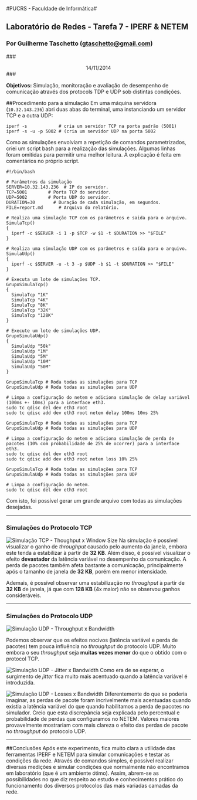 #PUCRS - Faculdade de Informática#

## Laboratório de Redes - Tarefa 7 - IPERF & NETEM ##

### Por Guilherme Taschetto ([gtaschetto@gmail.com](mailto:gtaschetto@gmail.com)) ###

###<center>14/11/2014</center>###


**Objetivos:** Simulação, monitoração e avaliação de desempenho de comunicação através dos protocols TDP e UDP sob distintas condições.

##Procedimento para a simulação
Em uma máquina servidora (```10.32.143.236```) abri duas abas do terminal, uma instanciando um servidor TCP e a outra UDP:
```
iperf -s            # cria um servidor TCP na porta padrão (5001)
iperf -s -u -p 5002 # (cria um servidor UDP na porta 5002
```

Como as simulações envolviam a repetição de comandos parametrizados, criei um script bash para a realização das simulações. Algumas linhas foram omitidas para permitir uma melhor leitura. A explicação é feita em comentários no próprio script.
```
#!/bin/bash

# Parâmetros da simulação
SERVER=10.32.143.236  # IP do servidor.
TCP=5001        # Porta TCP do servidor.
UDP=5002        # Porta UDP do servidor.
DURATION=30       # Duração de cada simulação, em segundos.
FILE=report.md      # Arquivo do relatório.

# Realiza uma simulação TCP com os parâmetros e saida para o arquivo.
SimulaTcp()
{
  iperf -c $SERVER -i 1 -p $TCP -w $1 -t $DURATION >> "$FILE"
}

# Realiza uma simulação UDP com os parâmetros e saída para o arquivo.
SimulaUdp()
{
  iperf -c $SERVER -u -t 3 -p $UDP -b $1 -t $DURATION >> "$FILE"
}

# Executa um lote de simulações TCP.
GrupoSimulaTcp()
{
  SimulaTcp "1K"
  SimulaTcp "4K"
  SimulaTcp "8K"
  SimulaTcp "32K"
  SimulaTcp "128K"
}

# Execute um lote de simulações UDP.
GrupoSimulaUdp()
{
  SimulaUdp "50k" 
  SimulaUdp "1M"
  SimulaUdp "5M"
  SimulaUdp "10M"
  SimulaUdp "50M"
}

GrupoSimulaTcp # Roda todas as simulações para TCP
GrupoSimulaUdp # Roda todas as simulações para UDP

# Limpa a configuração do netem e adiciona simulação de delay variável (100ms +- 10ms) para a interface eth3.
sudo tc qdisc del dev eth3 root
sudo tc qdisc add dev eth3 root netem delay 100ms 10ms 25%

GrupoSimulaTcp # Roda todas as simulações para TCP
GrupoSimulaUdp # Roda todas as simulações para UDP

# Limpa a configuração do netem e adiciona simulação de perda de pacotes (10% com probabilidade de 25% de ocorrer) para a interface eth3.
sudo tc qdisc del dev eth3 root
sudo tc qdisc add dev eth3 root netem loss 10% 25%

GrupoSimulaTcp # Roda todas as simulações para TCP
GrupoSimulaUdp # Roda todas as simulações para UDP

# Limpa a configuração do netem.
sudo tc qdisc del dev eth3 root
```
Com isto, foi possível gerar um grande arquivo com todas as simulações desejadas.

----------
### Simulações do Protocolo TCP ###
![Simulação TCP - Thoughput x Window Size](http://i.imgur.com/l1A8qeH.png)
Na simulação é possível visualizar o ganho de *throughput* causado pelo aumento da janela, embora este tenda a estabilizar à partir de **32 KB**. Além disso, é possível visualizar o efeito **devastador** da latência variável no desempenho da comunicação. A perda de pacotes também afeta bastante a comunicação, principalmente após o tamanho de janela de **32 KB**, porém em menor intensidade.

Ademais, é possível observar uma estabilização no *throughput* à partir de **32 KB** de janela, já que com **128 KB** (4x maior) não se observou ganhos consideráveis.

----------
### Simulações do Protocolo UDP ###

![Simulação UDP - Throughput x Bandwidth](http://i.imgur.com/iBC0Pz4.png)

Podemos observar que os efeitos nocivos (latência variável e perda de pacotes) tem pouca influência no *throughput* do protocolo UDP. Muito embora o seu *throughput* seja **muitas vezes menor** do que o obtido com o protocol TCP.

![Simulação UDP - Jitter x Bandwidth](http://i.imgur.com/nPt8q5R.png)
Como era de se esperar, o surgimento de *jitter* fica muito mais acentuado quando a latência variável é introduzida.

![Simulação UDP - Losses x Bandwidth](http://i.imgur.com/f7mlzgr.png)
Diferentemente do que se poderia imaginar, as perdas de pacote foram incrivelmente mais acentuadas quando existia a latência variável do que quando habilitamos a perda de pacotes no simulador. Creio que esta discrepância seja explicada pelo percentual e probabilidade de perdas que configuramos no NETEM. Valores maiores provavelmente mostrariam com mais clareza o efeito das perdas de pacote no *throughput* do protocolo UDP.

-------------------

##Conclusões
Após este experimento, fica muito clara a utilidade das ferramentas IPERF e NETEM para simular comunicações e testar as condições da rede. Através de comandos simples, é possível realizar diversas medições e simular condições que normalmente não encontramos em laboratório (que é um ambiente ótimo). Assim, abrem-se as possibilidades no que diz respeito ao estudo e conhecimentos prático do funcionamento dos diversos protocolos das mais variadas camadas da rede.